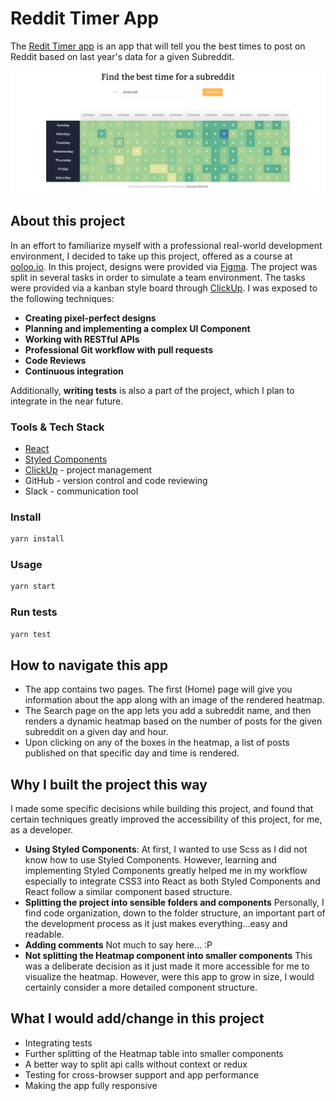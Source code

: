 # Reddit Timer App

The [Redit Timer app](https://reddit-timer-lifewave.netlify.app/) is an app that will tell you the best times to post on Reddit based on last year's data for a given Subreddit.

![Heatmap showing best times to post](./docs/heatmap.png)

## About this project

In an effort to familiarize myself with a professional real-world development environment, I decided to take up this project, offered as a course at [ooloo.io](https://ooloo.io/). In this project, designs were provided via [Figma](https://figma.com). The project was split in several tasks in order to simulate a team environment. The tasks were provided via a kanban style board through [ClickUp](https://clickup.com). I was exposed to the following techniques:

-   **Creating pixel-perfect designs**
-   **Planning and implementing a complex UI Component**
-   **Working with RESTful APIs**
-   **Professional Git workflow with pull requests**
-   **Code Reviews**
-   **Continuous integration**

Additionally, **writing tests** is also a part of the project, which I plan to integrate in the near future.

### Tools & Tech Stack

-   [React](https://reactjs.org/)
-   [Styled Components](https://styled-components.com/)
-   [ClickUp](https://clickup.com) - project management
-   GitHub - version control and code reviewing
-   Slack - communication tool

### Install

```sh
yarn install
```

### Usage

```sh
yarn start
```

### Run tests

```sh
yarn test
```

## How to navigate this app

-   The app contains two pages. The first (Home) page will give you information about the app along with an image of the rendered heatmap.
-   The Search page on the app lets you add a subreddit name, and then renders a dynamic heatmap based on the number of posts for the given subreddit on a given day and hour.
-   Upon clicking on any of the boxes in the heatmap, a list of posts published on that specific day and time is rendered.

## Why I built the project this way

I made some specific decisions while building this project, and found that certain techniques greatly improved the accessibility of this project, for me, as a developer.

-   **Using Styled Components**: At first, I wanted to use Scss as I did not know how to use Styled Components. However, learning and implementing Styled Components greatly helped me in my workflow especially to integrate CSS3 into React as both Styled Components and React follow a similar component based structure.
-   **Splitting the project into sensible folders and components** Personally, I find code organization, down to the folder structure, an important part of the development process as it just makes everything...easy and readable.
-   **Adding comments** Not much to say here... :P
-   **Not splitting the Heatmap component into smaller components** This was a deliberate decision as it just made it more accessible for me to visualize the heatmap. However, were this app to grow in size, I would certainly consider a more detailed component structure.

## What I would add/change in this project

-   Integrating tests
-   Further splitting of the Heatmap table into smaller components
-   A better way to split api calls without context or redux
-   Testing for cross-browser support and app performance
-   Making the app fully responsive
